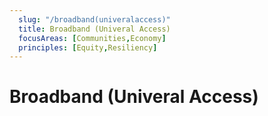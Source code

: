```yaml
---
  slug: "/broadband(univeralaccess)"
  title: Broadband (Univeral Access)
  focusAreas: [Communities,Economy]
  principles: [Equity,Resiliency]
---
```

# Broadband (Univeral Access)